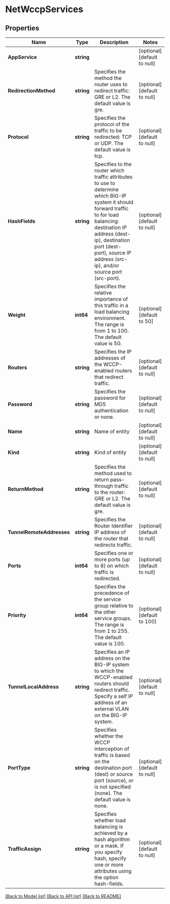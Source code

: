 # NetWccpServices

## Properties
Name | Type | Description | Notes
------------ | ------------- | ------------- | -------------
**AppService** | **string** |  | [optional] [default to null]
**RedirectionMethod** | **string** | Specifies the method the router uses to redirect traffic: GRE or L2. The default value is gre. | [optional] [default to null]
**Protocol** | **string** | Specifies the protocol of the traffic to be redirected: TCP or UDP. The default value is tcp. | [optional] [default to null]
**HashFields** | **string** | Specifies to the router which traffic attributes to use to determine which BIG-IP system it should forward traffic to for load balancing: destination IP address (dest-ip), destination port (dest-port), source IP address (src-ip), and/or source port (src-port). | [optional] [default to null]
**Weight** | **int64** | Specifies the relative importance of this traffic in a load balancing environment. The range is from 1 to 100. The default value is 50. | [optional] [default to 50]
**Routers** | **string** | Specifies the IP addresses of the WCCP-enabled routers that redirect traffic. | [optional] [default to null]
**Password** | **string** | Specifies the password for MD5 authentication or none. | [optional] [default to null]
**Name** | **string** | Name of entity | [optional] [default to null]
**Kind** | **string** | Kind of entity | [optional] [default to null]
**ReturnMethod** | **string** | Specifies the method used to return pass-through traffic to the router: GRE or L2. The default value is gre. | [optional] [default to null]
**TunnelRemoteAddresses** | **string** | Specifies the Router Identifier IP address of the router that redirects traffic. | [optional] [default to null]
**Ports** | **int64** | Specifies one or more ports (up to 8) on which traffic is redirected. | [optional] [default to null]
**Priority** | **int64** | Specifies the precedence of the service group relative to the other service groups. The range is from 1 to 255. The default value is 100. | [optional] [default to 100]
**TunnelLocalAddress** | **string** | Specifies an IP address on the BIG-IP system to which the WCCP-enabled routers should redirect traffic. Specify a self IP address of an external VLAN on the BIG-IP system. | [optional] [default to null]
**PortType** | **string** | Specifies whether the WCCP interception of traffic is based on the destination port (dest) or source port (source), or is not specified (none). The default value is none. | [optional] [default to null]
**TrafficAssign** | **string** | Specifies whether load balancing is achieved by a hash algorithm or a mask. If you specify hash, specify one or more attributes using the option hash-fields. | [optional] [default to null]

[[Back to Model list]](../README.md#documentation-for-models) [[Back to API list]](../README.md#documentation-for-api-endpoints) [[Back to README]](../README.md)


